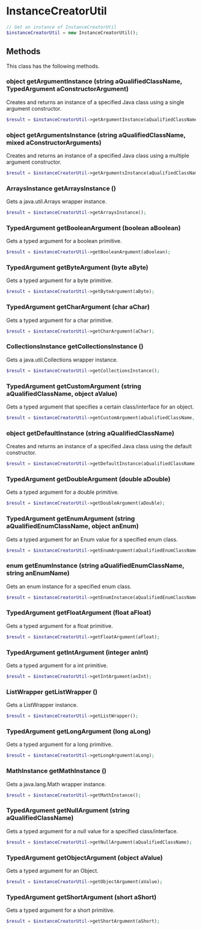 # InstanceCreatorUtil

```php
// Get an instance of InstanceCreatorUtil
$instanceCreatorUtil = new InstanceCreatorUtil();
```


## Methods
This class has the following methods.


### object getArgumentInstance (string aQualifiedClassName, TypedArgument aConstructorArgument)
Creates and returns an instance of a specified Java class using a single argument constructor.

```php
$result = $instanceCreatorUtil->getArgumentInstance(aQualifiedClassName, aConstructorArgument);
```


### object getArgumentsInstance (string aQualifiedClassName, mixed aConstructorArguments)
Creates and returns an instance of a specified Java class using a multiple argument constructor.

```php
$result = $instanceCreatorUtil->getArgumentsInstance(aQualifiedClassName, aConstructorArguments);
```


### ArraysInstance getArraysInstance ()
Gets a java.util.Arrays wrapper instance.

```php
$result = $instanceCreatorUtil->getArraysInstance();
```


### TypedArgument getBooleanArgument (boolean aBoolean)
Gets a typed argument for a boolean primitive.

```php
$result = $instanceCreatorUtil->getBooleanArgument(aBoolean);
```


### TypedArgument getByteArgument (byte aByte)
Gets a typed argument for a byte primitive.

```php
$result = $instanceCreatorUtil->getByteArgument(aByte);
```


### TypedArgument getCharArgument (char aChar)
Gets a typed argument for a char primitive.

```php
$result = $instanceCreatorUtil->getCharArgument(aChar);
```


### CollectionsInstance getCollectionsInstance ()
Gets a java.util.Collections wrapper instance.

```php
$result = $instanceCreatorUtil->getCollectionsInstance();
```


### TypedArgument getCustomArgument (string aQualifiedClassName, object aValue)
Gets a typed argument that specifies a certain class/interface for an object.

```php
$result = $instanceCreatorUtil->getCustomArgument(aQualifiedClassName, aValue);
```


### object getDefaultInstance (string aQualifiedClassName)
Creates and returns an instance of a specified Java class using the default constructor.

```php
$result = $instanceCreatorUtil->getDefaultInstance(aQualifiedClassName);
```


### TypedArgument getDoubleArgument (double aDouble)
Gets a typed argument for a double primitive.

```php
$result = $instanceCreatorUtil->getDoubleArgument(aDouble);
```


### TypedArgument getEnumArgument (string aQualifiedEnumClassName, object anEnum)
Gets a typed argument for an Enum value for a specified enum class.

```php
$result = $instanceCreatorUtil->getEnumArgument(aQualifiedEnumClassName, anEnum);
```


### enum getEnumInstance (string aQualifiedEnumClassName, string anEnumName)
Gets an enum instance for a specified enum class.

```php
$result = $instanceCreatorUtil->getEnumInstance(aQualifiedEnumClassName, anEnumName);
```


### TypedArgument getFloatArgument (float aFloat)
Gets a typed argument for a float primitive.

```php
$result = $instanceCreatorUtil->getFloatArgument(aFloat);
```


### TypedArgument getIntArgument (integer anInt)
Gets a typed argument for a int primitive.

```php
$result = $instanceCreatorUtil->getIntArgument(anInt);
```


### ListWrapper getListWrapper ()
Gets a ListWrapper instance.

```php
$result = $instanceCreatorUtil->getListWrapper();
```


### TypedArgument getLongArgument (long aLong)
Gets a typed argument for a long primitive.

```php
$result = $instanceCreatorUtil->getLongArgument(aLong);
```


### MathInstance getMathInstance ()
Gets a java.lang.Math wrapper instance.

```php
$result = $instanceCreatorUtil->getMathInstance();
```


### TypedArgument getNullArgument (string aQualifiedClassName)
Gets a typed argument for a null value for a specified class/interface.

```php
$result = $instanceCreatorUtil->getNullArgument(aQualifiedClassName);
```


### TypedArgument getObjectArgument (object aValue)
Gets a typed argument for an Object.

```php
$result = $instanceCreatorUtil->getObjectArgument(aValue);
```


### TypedArgument getShortArgument (short aShort)
Gets a typed argument for a short primitive.

```php
$result = $instanceCreatorUtil->getShortArgument(aShort);
```

